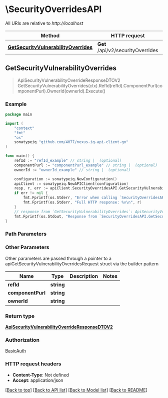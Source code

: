 # \SecurityOverridesAPI

All URIs are relative to *http://localhost*

Method | HTTP request | Description
------------- | ------------- | -------------
[**GetSecurityVulnerabilityOverrides**](SecurityOverridesAPI.md#GetSecurityVulnerabilityOverrides) | **Get** /api/v2/securityOverrides | 



## GetSecurityVulnerabilityOverrides

> ApiSecurityVulnerabilityOverrideResponseDTOV2 GetSecurityVulnerabilityOverrides(ctx).RefId(refId).ComponentPurl(componentPurl).OwnerId(ownerId).Execute()



### Example

```go
package main

import (
	"context"
	"fmt"
	"os"
	sonatypeiq "github.com/4077/nexus-iq-api-client-go"
)

func main() {
	refId := "refId_example" // string |  (optional)
	componentPurl := "componentPurl_example" // string |  (optional)
	ownerId := "ownerId_example" // string |  (optional)

	configuration := sonatypeiq.NewConfiguration()
	apiClient := sonatypeiq.NewAPIClient(configuration)
	resp, r, err := apiClient.SecurityOverridesAPI.GetSecurityVulnerabilityOverrides(context.Background()).RefId(refId).ComponentPurl(componentPurl).OwnerId(ownerId).Execute()
	if err != nil {
		fmt.Fprintf(os.Stderr, "Error when calling `SecurityOverridesAPI.GetSecurityVulnerabilityOverrides``: %v\n", err)
		fmt.Fprintf(os.Stderr, "Full HTTP response: %v\n", r)
	}
	// response from `GetSecurityVulnerabilityOverrides`: ApiSecurityVulnerabilityOverrideResponseDTOV2
	fmt.Fprintf(os.Stdout, "Response from `SecurityOverridesAPI.GetSecurityVulnerabilityOverrides`: %v\n", resp)
}
```

### Path Parameters



### Other Parameters

Other parameters are passed through a pointer to a apiGetSecurityVulnerabilityOverridesRequest struct via the builder pattern


Name | Type | Description  | Notes
------------- | ------------- | ------------- | -------------
 **refId** | **string** |  | 
 **componentPurl** | **string** |  | 
 **ownerId** | **string** |  | 

### Return type

[**ApiSecurityVulnerabilityOverrideResponseDTOV2**](ApiSecurityVulnerabilityOverrideResponseDTOV2.md)

### Authorization

[BasicAuth](../README.md#BasicAuth)

### HTTP request headers

- **Content-Type**: Not defined
- **Accept**: application/json

[[Back to top]](#) [[Back to API list]](../README.md#documentation-for-api-endpoints)
[[Back to Model list]](../README.md#documentation-for-models)
[[Back to README]](../README.md)

